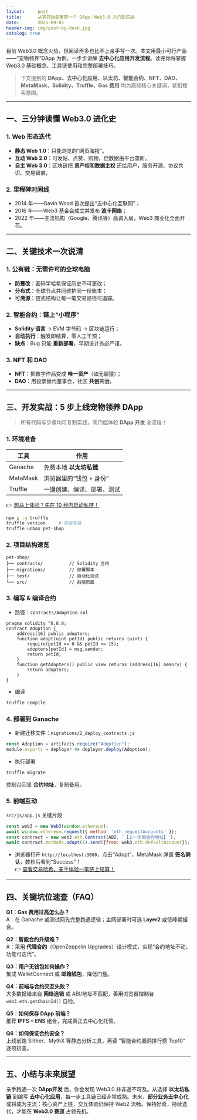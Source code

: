 ```yaml
---
layout:     post
title:      从零开始部署第一个 DApp：Web3.0 入门到实战
date:       2025-09-05
header-img: img/post-bg-desk.jpg
catalog: true
---
```


目前 Web3.0 概念火热，但阅读再多也比不上亲手写一次。本文用最小可行产品——“宠物领养”DApp 为例，一步步讲解 **去中心化应用开发流程**。读完你将掌握 Web3.0 基础概念、工具链使用和完整部署技巧。

> 下文提到的 **DApp、去中心化应用、以太坊、智能合约、NFT、DAO、MetaMask、Solidity、Truffle、Gas 费用** 均为高频核心关键词，紧扣搜索意图。

---

## 一、三分钟读懂 Web3.0 进化史

### 1. Web 形态迭代
- **静态 Web 1.0**：只能浏览的“网页海报”。
- **互动 Web 2.0**：可发帖、点赞、购物，但数据由平台垄断。
- **自主 Web 3.0**：区块链把 **资产权和数据主权** 还给用户，服务开源、协议共识、交易留痕。

### 2. 里程碑时间线
- 2014 年——Gavin Wood 首次提出“去中心化互联网”；
- 2016 年——Web3 基金会成立并发布 **波卡网络**；
- 2022 年——主流机构（Google、腾讯等）高调入局，Web3 商业化全面开花。

---

## 二、关键技术一次说清

### 1. 公有链：无需许可的全球电脑
- **防篡改**：密码学哈希保证历史不可更改；
- **分布式**：全球节点共同维护同一份账本；
- **可溯源**：链式结构让每一笔交易路径可追踪。

### 2. 智能合约：链上“小程序”  
- **Solidity 语言** → EVM 字节码 → 区块链运行；  
- **自动执行**：触发即结算，零人工干预；  
- **缺点**：Bug 只能 **重新部署**，早期设计务必严谨。

### 3. NFT 和 DAO
- **NFT**：把数字作品变成 **唯一资产**（如无聊猿）；  
- **DAO**：用投票替代董事会，社区 **共创共治**。

---

## 三、开发实战：5 步上线宠物领养 DApp

> 所有代码与步骤均可复制实践，零门槛体验 **DApp 开发** 全流程！

### 1. 环境准备
| 工具 | 作用 |
|------|------|
| Ganache | 免费本地 **以太坊私链** |
| MetaMask | 浏览器里的“钱包 + 身份” |
| Truffle | 一键创建、编译、部署、测试 |

👉 [想马上体验？先在 10 秒内启动私链！](https://okxdog.com/)

```bash
npm i -g truffle
truffle version     # 检查安装
truffle unbox pet-shop
```

### 2. 项目结构速览
```
pet-shop/
├── contracts/          // Solidity 合约
├── migrations/         // 部署脚本
├── test/               // 自动化测试
└── src/                // 前端页面
```

### 3. 编写 & 编译合约
- 路径：`contracts/Adoption.sol`

```solidity
pragma solidity ^0.8.0;
contract Adoption {
    address[16] public adopters;
    function adopt(uint petId) public returns (uint) {
        require(petId >= 0 && petId <= 15);
        adopters[petId] = msg.sender;
        return petId;
    }
    function getAdopters() public view returns (address[16] memory) {
        return adopters;
    }
}
```

- 编译

```bash
truffle compile
```

### 4. 部署到 Ganache
- 新建迁移文件：`migrations/2_deploy_contracts.js`

```javascript
const Adoption = artifacts.require("Adoption");
module.exports = deployer => deployer.deploy(Adoption);
```

- 执行部署

```bash
truffle migrate
```

控制台回显 **合约地址**，复制备用。

### 5. 前端互动
`src/js/app.js` 关键片段

```javascript
const web3 = new Web3(window.ethereum);
await window.ethereum.request({ method: 'eth_requestAccounts' });
const contract = new web3.eth.Contract(ABI, '【上一步的合约地址】');
await contract.methods.adopt(1).send({from: web3.eth.defaultAccount});
```

- 浏览器打开 `http://localhost:3000`，点击“Adopt”，MetaMask 弹窗 **签名确认**，数秒后看到“Success”！  
  👉 [查看交易哈希，亲手体验一笔链上结算！](https://okxdog.com/)

---

## 四、关键坑位速查（FAQ）

**Q1：Gas 费用过高怎么办？**  
A：在 Ganache 或测试网先完整跑通逻辑；主网部署时可选 **Layer2** 或低峰期撮合。

**Q2：智能合约升级难？**  
A：采用 **代理合约**（OpenZeppelin Upgrades）设计模式，实现“合约地址不动，功能可迭代”。

**Q3：用户无钱包如何操作？**  
集成 WalletConnect 或 **邮箱钱包**，降低门槛。

**Q4：前端与合约交互失败？**  
大多数报错来自 **网络选错** 或 ABI/地址不匹配，善用浏览器控制台 `web3.eth.getChainId()` 自检。

**Q5：如何保存 DApp 前端？**  
推荐 **IPFS + ENS** 组合，完成真正去中心化托管。

**Q6：如何保证合约安全？**  
上线前跑 Slither、MythX 等静态分析工具，再读 “智能合约漏洞排行榜 Top10” 逐项排查。

---

## 五、小结与未来展望

亲手跑通一次 **DApp开发** 后，你会发现 Web3.0 并非遥不可及。从选择 **以太坊私链** 到编写 **去中心化应用**，每一步工具链已经非常成熟。未来，**部分业务去中心化** 或将成为主流：核心资产上链，交互体验仍保持 Web2 流畅。保持好奇，持续迭代，才能在 **Web3.0 赛道** 占领先机。